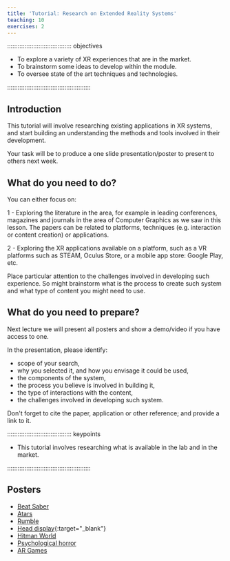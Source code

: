 ```yaml
---
title: 'Tutorial: Research on Extended Reality Systems'
teaching: 10
exercises: 2
---
```


::::::::::::::::::::::::::::::::::::: objectives

- To explore a variety of XR experiences that are in the market.
- To brainstorm some ideas to develop within the module.
- To oversee state of the art techniques and technologies.

::::::::::::::::::::::::::::::::::::::::::::::::

## Introduction

This tutorial will involve researching existing applications in XR systems,
and start building an understanding the methods and tools involved 
in their development.

Your task will be to produce a one slide presentation/poster to present to others next week.


## What do you need to do?
You can either focus on:

1 - Exploring the literature in the area, for example in leading conferences, magazines and journals in the
area of Computer Graphics as we saw in this lesson. The papers can be related to platforms, 
techniques (e.g. interaction or content creation) or applications.

2 - Exploring the XR applications available on a platform, such as a VR platforms 
such as STEAM, Oculus Store, or a mobile app store: Google Play, etc.

Place particular attention to the challenges
involved in developing such experience.
So might brainstorm what is the process to create such system and what type of
content you might need to use.

## What do you need to prepare?

Next lecture we will present all posters and show a demo/video if you have access to one.

In the presentation, please identify:

- scope of your search, 
- why you selected it, and how you envisage it could be used,
- the components of the system, 
- the process you believe is involved in building it,
- the type of interactions with the content, 
- the challenges involved in developing such system.

Don't forget to cite the paper, application or other reference; and provide a link to it.

::::::::::::::::::::::::::::::::::::: keypoints 

- This tutorial involves researching what is available in the lab and in the market.

::::::::::::::::::::::::::::::::::::::::::::::::


## Posters

- [Beat Saber](https://unibrightonac-my.sharepoint.com/:p:/r/personal/c_crook2_uni_brighton_ac_uk/Documents/cc1501_modules_3/CI606%20-%20Virtual%20Reality%20Systems/Lecture%202%20Presentation.pptx?d=we747fdb12fdd4086815e0a1cb325ddb5&csf=1&web=1&e=fvcSVZ)
- [Atars](https://unibrightonac-my.sharepoint.com/personal/a_crane5_uni_brighton_ac_uk/_layouts/15/onedrive.aspx?e=5%3A8cdcff6efbaf4bf497f193abc4ec9600&sharingv2=true&fromShare=true&at=9&CID=03469dde%2D1352%2D41e6%2D8127%2D47265f446e6d&FolderCTID=0x012000CBDF1B06E44E2D4ABE4A34DEEB6A4E07&id=%2Fpersonal%2Fa%5Fcrane5%5Funi%5Fbrighton%5Fac%5Fuk%2FDocuments%2FYear3%2FXR%2Fatars%2Epdf&parent=%2Fpersonal%2Fa%5Fcrane5%5Funi%5Fbrighton%5Fac%5Fuk%2FDocuments%2FYear3%2FXR)
- [Rumble](https://docs.google.com/presentation/d/1nJCm4R4mTudTYHcvL-f4K61kbBedyaEcMZQjU8wddlc/edit?usp=drivesdk)
- [Head display](https://unibrightonac-my.sharepoint.com/:p:/r/personal/j_grace1_uni_brighton_ac_uk/Documents/Desktop/XR_Presentation_J_Grace_01.pptx?d=w963d4157f33a49eea0451642d79146a8&csf=1&web=1&e=druMF3){:target="_blank"}
- [Hitman World](https://unibrightonac-my.sharepoint.com/:p:/g/personal/m_evans14_uni_brighton_ac_uk/EbgZ4HTm8aJEsHSmd_HxI9cBOhIhw2thFIMkwwp7nSooEg)
- [Psychological horror](https://urldefense.com/v3/__https://unibrightonac-my.sharepoint.com/:b:/g/personal/j_augustin1_uni_brighton_ac_uk/EQZWY5f8ivxPujGKr4hx8dMB9xBx5AZuslq-W--i0a5xuA__;!!IWcW7C1FDU-5!cy7gi2OWkuA_OC_q0rX8LqEj16hC0WplH8gOvz-R1a6pq2fd2eRJmdva2yiLi0FGp80GH55Dv9_pwmsLo9l68DZym8uNEY2bsqacJrA$)
- [AR Games](https://urldefense.com/v3/__https://unibrightonac-my.sharepoint.com/:p:/r/personal/j_grace1_uni_brighton_ac_uk/Documents/Desktop/XR_Presentation_J_Grace_01.pptx?d=w963d4157f33a49eea0451642d79146a8&csf=1&web=1&e=x1TXGO__;!!IWcW7C1FDU-5!e0R785GHs6dT41Uy7IWBwQMqIc-rVgkIDS0CvlEp-sGTtcipb9TX8_cicg_iMOc9m4RH2-zefssBaeuolsaLpfBhgYcistzU5cg$)

